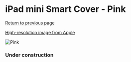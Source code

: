 # iPad mini Smart Cover - Pink

[Return to previous page](/ipad_mini)

[High-resolution image from Apple](https://store.storeimages.cdn-apple.com/8756/as-images.apple.com/is/MGNN2?wid=4500&hei=4500&fmt=png)

<div style="width: 384px"><img src="/everysource/MGNN2.png" alt="Pink"></div>

### Under construction
